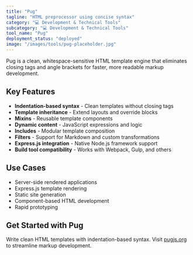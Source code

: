 ```yaml
---
title: "Pug"
tagline: "HTML preprocessor using concise syntax"
category: "💻 Development & Technical Tools"
subcategory: "💻 Development & Technical Tools"
tool_name: "Pug"
deployment_status: "deployed"
image: "/images/tools/pug-placeholder.jpg"
---
```

Pug is a clean, whitespace-sensitive HTML template engine that eliminates closing tags and angle brackets for faster, more readable markup development.

## Key Features

- **Indentation-based syntax** - Clean templates without closing tags
- **Template inheritance** - Extend layouts and override blocks
- **Mixins** - Reusable template components
- **Dynamic content** - JavaScript expressions and logic
- **Includes** - Modular template composition
- **Filters** - Support for Markdown and custom transformations
- **Express.js integration** - Native Node.js framework support
- **Build tool compatibility** - Works with Webpack, Gulp, and others

## Use Cases

- Server-side rendered applications
- Express.js template rendering
- Static site generation
- Component-based HTML development
- Rapid prototyping

## Get Started with Pug

Write clean HTML templates with indentation-based syntax. Visit [pugjs.org](https://pugjs.org) to streamline markup development.